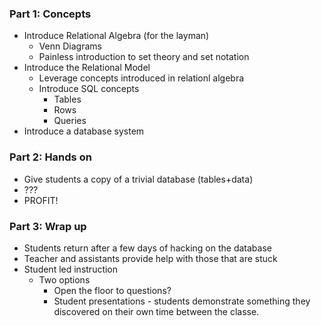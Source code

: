 ### Part 1: Concepts
* Introduce Relational Algebra (for the layman)
	* Venn Diagrams
	* Painless introduction to set theory and set notation
* Introduce the Relational Model
	* Leverage concepts introduced in relationl algebra 
	* Introduce SQL concepts
		* Tables
		* Rows
		* Queries
* Introduce a database system 

### Part 2: Hands on
* Give students a copy of a trivial database (tables+data) 
* ???
* PROFIT!


### Part 3: Wrap up
* Students return after a few days of hacking on the database
* Teacher and assistants provide help with those that are stuck
* Student led instruction
	* Two options
		* Open the floor to questions?
		* Student presentations - students demonstrate something they discovered on their own time between the classe.




